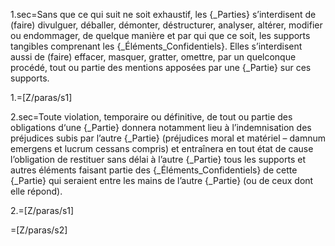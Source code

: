 1.sec=Sans que ce qui suit ne soit exhaustif, les {_Parties} s’interdisent de (faire) divulguer, déballer, démonter, déstructurer, analyser, altérer, modifier ou endommager, de quelque manière et par qui que ce soit, les supports tangibles comprenant les {_Éléments_Confidentiels}.  Elles s’interdisent aussi de (faire) effacer, masquer, gratter, omettre, par un quelconque procédé, tout ou partie des mentions apposées par une {_Partie} sur ces supports.

1.=[Z/paras/s1]

2.sec=Toute violation, temporaire ou définitive, de tout ou partie des obligations d‘une {_Partie} donnera notamment lieu à l’indemnisation des préjudices subis par l’autre {_Partie} (préjudices moral et matériel – damnum emergens et lucrum cessans compris) et entraînera en tout état de cause l’obligation de restituer sans délai à l’autre {_Partie} tous les supports et autres éléments faisant partie des {_Éléments_Confidentiels} de cette {_Partie} qui seraient entre les mains de l’autre {_Partie} (ou de ceux dont elle répond). 

2.=[Z/paras/s1]

=[Z/paras/s2]